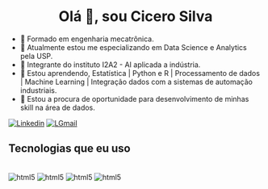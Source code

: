 <h1 align="center">Olá 👋, sou Cicero Silva</h1> 


- 👷 Formado em engenharia mecatrônica.
- 🔭 Atualmente estou me especializando em Data Science e Analytics pela USP.
- 🔭 Integrante do instituto I2A2 - AI aplicada a indústria.
- 🌱 Estou aprendendo, Estatística | Python e R | Processamento de dados | Machine Learning | Integração dados com a sistemas de automação industriais.
- 👯 Estou a procura de oportunidade para desenvolvimento de minhas skill na área de dados.

[![Linkedin](https://img.shields.io/badge/LinkedIn-0077B5?style=for-the-badge&logo=linkedin&logoColor=white)](https://www.linkedin.com/in/silva-cicero/)
[![LGmail](	https://img.shields.io/badge/Gmail-D14836?style=for-the-badge&logo=gmail&logoColor=white)](cycerow@gmail.com)


## Tecnologias que eu uso

<div style="display: inline_block"><br/>
    <img align="center" alt="html5"  src="https://img.shields.io/badge/Python-3776AB?style=for-the-badge&logo=python&logoColor=white"  />
    <img align="center" alt="html5"  src="https://img.shields.io/badge/R-276DC3?style=for-the-badge&logo=r&logoColor=white"  />
    <img align="center" alt="html5"  src="https://img.shields.io/badge/GIT-E44C30?style=for-the-badge&logo=git&logoColor=white"  />
    <img align="center" alt="html5"  src="https://img.shields.io/badge/GitHub-100000?style=for-the-badge&logo=github&logoColor=white"  />


</div>
